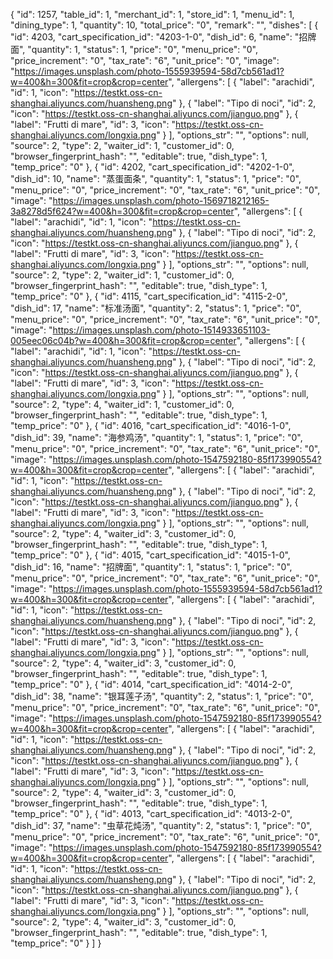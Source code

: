 {
        "id": 1257,
        "table_id": 1,
        "merchant_id": 1,
        "store_id": 1,
        "menu_id": 1,
        "dining_type": 1,
        "quantity": 10,
        "total_price": "0",
        "remark": "",
        "dishes": [
            {
                "id": 4203,
                "cart_specification_id": "4203-1-0",
                "dish_id": 6,
                "name": "招牌面",
                "quantity": 1,
                "status": 1,
                "price": "0",
                "menu_price": "0",
                "price_increment": "0",
                "tax_rate": "6",
                "unit_price": "0",
                "image": "https://images.unsplash.com/photo-1555939594-58d7cb561ad1?w=400&h=300&fit=crop&crop=center",
                "allergens": [
                    {
                        "label": "arachidi",
                        "id": 1,
                        "icon": "https://testkt.oss-cn-shanghai.aliyuncs.com/huansheng.png"
                    },
                    {
                        "label": "Tipo di noci",
                        "id": 2,
                        "icon": "https://testkt.oss-cn-shanghai.aliyuncs.com/jianguo.png"
                    },
                    {
                        "label": "Frutti di mare",
                        "id": 3,
                        "icon": "https://testkt.oss-cn-shanghai.aliyuncs.com/longxia.png"
                    }
                ],
                "options_str": "",
                "options": null,
                "source": 2,
                "type": 2,
                "waiter_id": 1,
                "customer_id": 0,
                "browser_fingerprint_hash": "",
                "editable": true,
                "dish_type": 1,
                "temp_price": "0"
            },
            {
                "id": 4202,
                "cart_specification_id": "4202-1-0",
                "dish_id": 10,
                "name": "蒸蛋面条",
                "quantity": 1,
                "status": 1,
                "price": "0",
                "menu_price": "0",
                "price_increment": "0",
                "tax_rate": "6",
                "unit_price": "0",
                "image": "https://images.unsplash.com/photo-1569718212165-3a8278d5f624?w=400&h=300&fit=crop&crop=center",
                "allergens": [
                    {
                        "label": "arachidi",
                        "id": 1,
                        "icon": "https://testkt.oss-cn-shanghai.aliyuncs.com/huansheng.png"
                    },
                    {
                        "label": "Tipo di noci",
                        "id": 2,
                        "icon": "https://testkt.oss-cn-shanghai.aliyuncs.com/jianguo.png"
                    },
                    {
                        "label": "Frutti di mare",
                        "id": 3,
                        "icon": "https://testkt.oss-cn-shanghai.aliyuncs.com/longxia.png"
                    }
                ],
                "options_str": "",
                "options": null,
                "source": 2,
                "type": 2,
                "waiter_id": 1,
                "customer_id": 0,
                "browser_fingerprint_hash": "",
                "editable": true,
                "dish_type": 1,
                "temp_price": "0"
            },
            {
                "id": 4115,
                "cart_specification_id": "4115-2-0",
                "dish_id": 17,
                "name": "标准汤面",
                "quantity": 2,
                "status": 1,
                "price": "0",
                "menu_price": "0",
                "price_increment": "0",
                "tax_rate": "6",
                "unit_price": "0",
                "image": "https://images.unsplash.com/photo-1514933651103-005eec06c04b?w=400&h=300&fit=crop&crop=center",
                "allergens": [
                    {
                        "label": "arachidi",
                        "id": 1,
                        "icon": "https://testkt.oss-cn-shanghai.aliyuncs.com/huansheng.png"
                    },
                    {
                        "label": "Tipo di noci",
                        "id": 2,
                        "icon": "https://testkt.oss-cn-shanghai.aliyuncs.com/jianguo.png"
                    },
                    {
                        "label": "Frutti di mare",
                        "id": 3,
                        "icon": "https://testkt.oss-cn-shanghai.aliyuncs.com/longxia.png"
                    }
                ],
                "options_str": "",
                "options": null,
                "source": 2,
                "type": 4,
                "waiter_id": 1,
                "customer_id": 0,
                "browser_fingerprint_hash": "",
                "editable": true,
                "dish_type": 1,
                "temp_price": "0"
            },
            {
                "id": 4016,
                "cart_specification_id": "4016-1-0",
                "dish_id": 39,
                "name": "海参鸡汤",
                "quantity": 1,
                "status": 1,
                "price": "0",
                "menu_price": "0",
                "price_increment": "0",
                "tax_rate": "6",
                "unit_price": "0",
                "image": "https://images.unsplash.com/photo-1547592180-85f173990554?w=400&h=300&fit=crop&crop=center",
                "allergens": [
                    {
                        "label": "arachidi",
                        "id": 1,
                        "icon": "https://testkt.oss-cn-shanghai.aliyuncs.com/huansheng.png"
                    },
                    {
                        "label": "Tipo di noci",
                        "id": 2,
                        "icon": "https://testkt.oss-cn-shanghai.aliyuncs.com/jianguo.png"
                    },
                    {
                        "label": "Frutti di mare",
                        "id": 3,
                        "icon": "https://testkt.oss-cn-shanghai.aliyuncs.com/longxia.png"
                    }
                ],
                "options_str": "",
                "options": null,
                "source": 2,
                "type": 4,
                "waiter_id": 3,
                "customer_id": 0,
                "browser_fingerprint_hash": "",
                "editable": true,
                "dish_type": 1,
                "temp_price": "0"
            },
            {
                "id": 4015,
                "cart_specification_id": "4015-1-0",
                "dish_id": 16,
                "name": "招牌面",
                "quantity": 1,
                "status": 1,
                "price": "0",
                "menu_price": "0",
                "price_increment": "0",
                "tax_rate": "6",
                "unit_price": "0",
                "image": "https://images.unsplash.com/photo-1555939594-58d7cb561ad1?w=400&h=300&fit=crop&crop=center",
                "allergens": [
                    {
                        "label": "arachidi",
                        "id": 1,
                        "icon": "https://testkt.oss-cn-shanghai.aliyuncs.com/huansheng.png"
                    },
                    {
                        "label": "Tipo di noci",
                        "id": 2,
                        "icon": "https://testkt.oss-cn-shanghai.aliyuncs.com/jianguo.png"
                    },
                    {
                        "label": "Frutti di mare",
                        "id": 3,
                        "icon": "https://testkt.oss-cn-shanghai.aliyuncs.com/longxia.png"
                    }
                ],
                "options_str": "",
                "options": null,
                "source": 2,
                "type": 4,
                "waiter_id": 3,
                "customer_id": 0,
                "browser_fingerprint_hash": "",
                "editable": true,
                "dish_type": 1,
                "temp_price": "0"
            },
            {
                "id": 4014,
                "cart_specification_id": "4014-2-0",
                "dish_id": 38,
                "name": "银耳莲子汤",
                "quantity": 2,
                "status": 1,
                "price": "0",
                "menu_price": "0",
                "price_increment": "0",
                "tax_rate": "6",
                "unit_price": "0",
                "image": "https://images.unsplash.com/photo-1547592180-85f173990554?w=400&h=300&fit=crop&crop=center",
                "allergens": [
                    {
                        "label": "arachidi",
                        "id": 1,
                        "icon": "https://testkt.oss-cn-shanghai.aliyuncs.com/huansheng.png"
                    },
                    {
                        "label": "Tipo di noci",
                        "id": 2,
                        "icon": "https://testkt.oss-cn-shanghai.aliyuncs.com/jianguo.png"
                    },
                    {
                        "label": "Frutti di mare",
                        "id": 3,
                        "icon": "https://testkt.oss-cn-shanghai.aliyuncs.com/longxia.png"
                    }
                ],
                "options_str": "",
                "options": null,
                "source": 2,
                "type": 4,
                "waiter_id": 3,
                "customer_id": 0,
                "browser_fingerprint_hash": "",
                "editable": true,
                "dish_type": 1,
                "temp_price": "0"
            },
            {
                "id": 4013,
                "cart_specification_id": "4013-2-0",
                "dish_id": 37,
                "name": "虫草花炖汤",
                "quantity": 2,
                "status": 1,
                "price": "0",
                "menu_price": "0",
                "price_increment": "0",
                "tax_rate": "6",
                "unit_price": "0",
                "image": "https://images.unsplash.com/photo-1547592180-85f173990554?w=400&h=300&fit=crop&crop=center",
                "allergens": [
                    {
                        "label": "arachidi",
                        "id": 1,
                        "icon": "https://testkt.oss-cn-shanghai.aliyuncs.com/huansheng.png"
                    },
                    {
                        "label": "Tipo di noci",
                        "id": 2,
                        "icon": "https://testkt.oss-cn-shanghai.aliyuncs.com/jianguo.png"
                    },
                    {
                        "label": "Frutti di mare",
                        "id": 3,
                        "icon": "https://testkt.oss-cn-shanghai.aliyuncs.com/longxia.png"
                    }
                ],
                "options_str": "",
                "options": null,
                "source": 2,
                "type": 4,
                "waiter_id": 3,
                "customer_id": 0,
                "browser_fingerprint_hash": "",
                "editable": true,
                "dish_type": 1,
                "temp_price": "0"
            }
        ]
    }